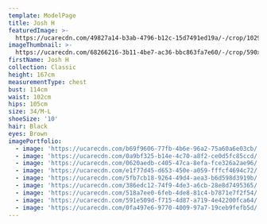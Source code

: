 ```yaml
---
template: ModelPage
title: Josh H
featuredImage: >-
  https://ucarecdn.com/49827a14-b3ab-4796-b12c-15d7491ed19a/-/crop/1029x446/0,0/-/preview/
imageThumbnail: >-
  https://ucarecdn.com/68266216-3b11-4be7-ac36-bbc863fa7e60/-/crop/590x805/556,348/-/preview/
firstName: Josh H
collection: Classic
height: 167cm
measurementType: chest
bust: 114cm
waist: 102cm
hips: 105cm
size: 34/M-L
shoeSize: '10'
hair: Black
eyes: Brown
imagePortfolio:
  - image: 'https://ucarecdn.com/b69f9606-77fb-4b6e-96a2-75a60a6e03cb/'
  - image: 'https://ucarecdn.com/0a9bf325-b14e-4c70-a8f2-ce0d5fc85ccd/'
  - image: 'https://ucarecdn.com/0620aedb-c405-47ca-8efa-fce326a2ae96/'
  - image: 'https://ucarecdn.com/e1f77d45-d653-450e-a059-fffcf4694c72/'
  - image: 'https://ucarecdn.com/5fb7cb18-9264-49d4-aea3-b6d598d3919b/'
  - image: 'https://ucarecdn.com/386edc12-74f9-4de3-a6cb-28e8d7495365/'
  - image: 'https://ucarecdn.com/518a7ee0-6feb-4de8-81c4-b7871e7f2f54/'
  - image: 'https://ucarecdn.com/591e509d-f715-4d87-a719-4e42200fca64/'
  - image: 'https://ucarecdn.com/0fa497e6-9770-4009-97a7-19ceb9fefb5d/'
---
```


